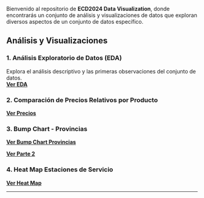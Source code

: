 Bienvenido al repositorio de **ECD2024 Data Visualization**, donde encontrarás un conjunto de análisis y visualizaciones de datos que exploran diversos aspectos de un conjunto de datos específico.

## Análisis y Visualizaciones

### 1. Análisis Exploratorio de Datos (EDA)
Explora el análisis descriptivo y las primeras observaciones del conjunto de datos.  
**[Ver EDA](https://arey14.github.io/ECD2024DataViz/EDA.html)**

### 2. Comparación de Precios Relativos por Producto

**[Ver Precios](https://arey14.github.io/ECD2024DataViz/Comparaci%C3%B3n%20precios%20relativos.html)**

### 3. Bump Chart - Provincias
 
**[Ver Bump Chart Provincias](https://arey14.github.io/ECD2024DataViz/Bump%20chart%20top%205.png)**

**[Ver Parte 2](https://arey14.github.io/bump%20chart%20provincias%20con%20datos%20completos.png)**

### 4. Heat Map Estaciones de Servicio
 
**[Ver Heat Map](https://arey14.github.io/ECD2024DataViz/heatmap.html)**

---
